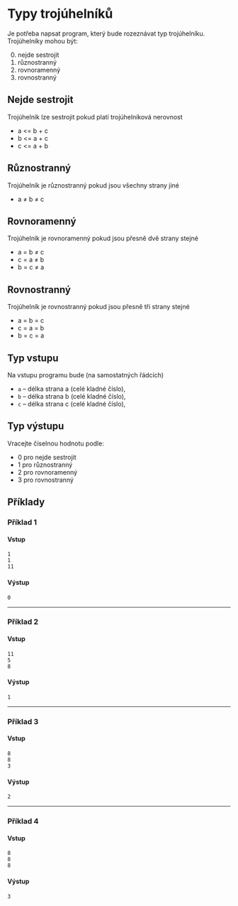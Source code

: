 # Typy trojúhelníků
Je potřeba napsat program, který bude rozeznávat typ trojúhelníku.\
Trojúhelníky mohou být:

<ol start="0">
  <li>nejde sestrojit</li>
  <li>různostranný</li>
  <li>rovnoramenný</li>
  <li>rovnostranný</li>
</ol>


## Nejde sestrojit

Trojúhelník lze sestrojit pokud platí trojúhelníková nerovnost

- a <= b + c
- b <= a + c
- c <= a + b

## Různostranný

Trojúhelník je různostranný pokud jsou všechny strany jiné

- a ≠ b ≠ c

## Rovnoramenný

Trojúhelník je rovnoramenný pokud jsou přesně dvě strany stejné

- a = b ≠ c
- c = a ≠ b
- b = c ≠ a

## Rovnostranný

Trojúhelník je rovnostranný pokud jsou přesně tři strany stejné
- a = b = c
- c = a = b
- b = c = a

## Typ vstupu

Na vstupu programu bude (na samostatných řádcích)

- `a` – délka strana a (celé kladné číslo),
- `b` – délka strana b (celé kladné číslo),
- `c` – délka strana c (celé kladné číslo),

## Typ výstupu

Vracejte číselnou hodnotu podle:

- 0 pro nejde sestrojit
- 1 pro různostranný
- 2 pro rovnoramenný
- 3 pro rovnostranný

## Příklady
### Příklad 1
#### Vstup
```
1
1
11
```

#### Výstup
```
0
```
---
### Příklad 2
#### Vstup
```
11
5
8
```

#### Výstup
```
1
```
---
### Příklad 3
#### Vstup
```
8
8
3
```

#### Výstup
```
2
```
---
### Příklad 4
#### Vstup
```
8
8
8
```

#### Výstup
```
3
```
